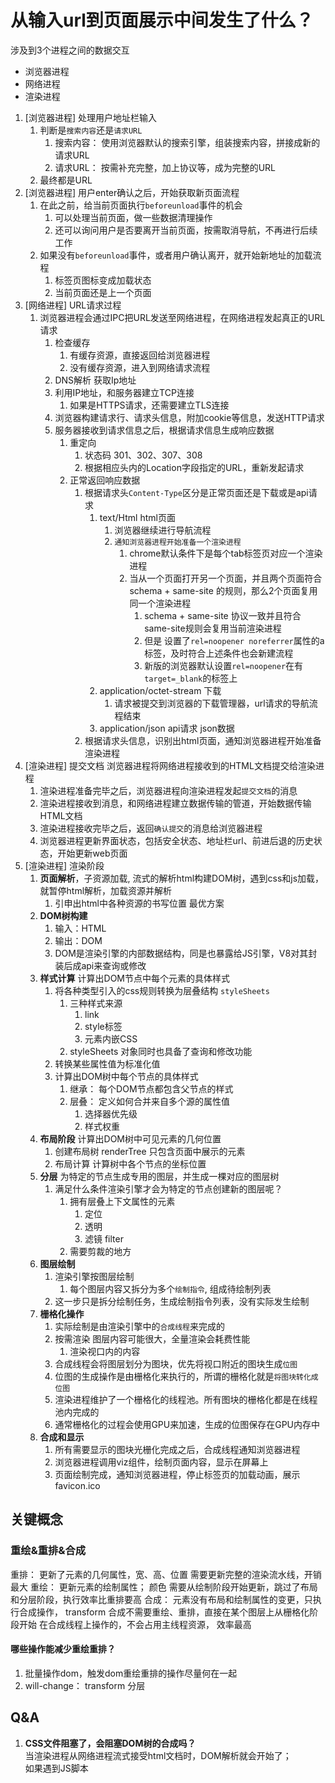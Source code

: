 # 从输入url到页面展示中间发生了什么？


涉及到3个进程之间的数据交互
+ 浏览器进程
+ 网络进程
+ 渲染进程


1. [浏览器进程]  处理用户地址栏输入
   1. 判断是`搜索内容`还是`请求URL`
      1. 搜索内容： 使用浏览器默认的搜索引擎，组装搜索内容，拼接成新的请求URL
      2. 请求URL： 按需补充完整，加上协议等，成为完整的URL
   2. 最终都是URL
2. [浏览器进程]  用户enter确认之后，开始获取新页面流程
   1. 在此之前，给当前页面执行`beforeunload`事件的机会
      1. 可以处理当前页面，做一些数据清理操作
      2. 还可以询问用户是否要离开当前页面，按需取消导航，不再进行后续工作
   2. 如果没有`beforeunload`事件，或者用户确认离开，就开始新地址的加载流程
      1. 标签页图标变成加载状态
      2. 当前页面还是上一个页面
3. [网络进程]  URL请求过程 
   1. 浏览器进程会通过IPC把URL发送至网络进程，在网络进程发起真正的URL请求
      1. 检查缓存
         1. 有缓存资源，直接返回给浏览器进程
         2. 没有缓存资源，进入到网络请求流程
      2. DNS解析 获取Ip地址
      3. 利用IP地址，和服务器建立TCP连接
         1. 如果是HTTPS请求，还需要建立TLS连接
      4. 浏览器构建请求行、请求头信息，附加cookie等信息，发送HTTP请求
      5. 服务器接收到请求信息之后，根据请求信息生成响应数据
         1. 重定向
            1. 状态码 301、302、307、308
            2. 根据相应头内的Location字段指定的URL，重新发起请求
         2. 正常返回响应数据
            1. 根据请求头`Content-Type`区分是正常页面还是下载或是api请求
               1. text/Html html页面
                  1. 浏览器继续进行导航流程
                  2. `通知浏览器进程开始准备一个渲染进程`
                     1. chrome默认条件下是每个tab标签页对应一个渲染进程
                     2. 当从一个页面打开另一个页面，并且两个页面符合 schema + same-site 的规则，那么2个页面复用同一个渲染进程
                        1. schema + same-site  协议一致并且符合same-site规则会复用当前渲染进程
                        2. 但是 设置了`rel=noopener noreferrer`属性的a标签，及时符合上述条件也会新建流程
                        3. 新版的浏览器默认设置`rel=noopener`在有`target=_blank`的标签上
               2. application/octet-stream   下载
                  1. 请求被提交到浏览器的下载管理器，url请求的导航流程结束
               3. application/json  api请求 json数据
            2. 根据请求头信息，识别出html页面，通知浏览器进程开始准备渲染进程
4. [渲染进程] 提交文档 浏览器进程将网络进程接收到的HTML文档提交给渲染进程
   1. 渲染进程准备完毕之后，浏览器进程向渲染进程发起`提交文档`的消息
   2. 渲染进程接收到消息，和网络进程建立数据传输的管道，开始数据传输HTML文档
   3. 渲染进程接收完毕之后，返回`确认提交`的消息给浏览器进程
   4. 浏览器进程更新界面状态，包括安全状态、地址栏url、前进后退的历史状态，开始更新web页面
5. [渲染进程] 渲染阶段
   1. **页面解析**，子资源加载, 流式的解析html构建DOM树，遇到css和js加载，就暂停html解析，加载资源并解析
      1. 引申出html中各种资源的书写位置 最优方案
   2. **DOM树构建**  
      1. 输入：HTML
      2. 输出：DOM
      3. DOM是渲染引擎的内部数据结构，同是也暴露给JS引擎，V8对其封装后成api来查询或修改
   3. **样式计算**  计算出DOM节点中每个元素的具体样式
      1. 将各种类型引入的css规则转换为层叠结构 `styleSheets`
         1. 三种样式来源
            1. link
            2. style标签
            3. 元素内嵌CSS
         2. styleSheets 对象同时也具备了查询和修改功能
      2. 转换某些属性值为标准化值
      3. 计算出DOM树中每个节点的具体样式
         1. 继承： 每个DOM节点都包含父节点的样式
         2. 层叠： 定义如何合并来自多个源的属性值
            1. 选择器优先级
            2. 样式权重
   4. **布局阶段** 计算出DOM树中可见元素的几何位置
      1. 创建布局树  renderTree 只包含页面中展示的元素
      2. 布局计算 计算树中各个节点的坐标位置
   5. **分层** 为特定的节点生成专用的图层，并生成一棵对应的图层树
      1. 满足什么条件渲染引擎才会为特定的节点创建新的图层呢？
         1. 拥有层叠上下文属性的元素
            1. 定位
            2. 透明
            3. 滤镜 filter
         2. 需要剪裁的地方
   6. **图层绘制** 
      1. 渲染引擎按图层绘制
         1. 每个图层内容又拆分为多个`绘制指令`, 组成待绘制列表
      2. 这一步只是拆分绘制任务，生成绘制指令列表，没有实际发生绘制
   7. **栅格化操作**
      1. 实际绘制是由渲染引擎中的`合成线程`来完成的
      2. 按需渲染 图层内容可能很大，全量渲染会耗费性能
         1. 渲染视口内的内容
      3. 合成线程会将图层划分为图块，优先将视口附近的图块生成`位图`
      4. 位图的生成操作是由栅格化来执行的，所谓的栅格化就是`将图块转化成位图`
      5. 渲染进程维护了一个栅格化的线程池。所有图块的栅格化都是在线程池内完成的
      6. 通常栅格化的过程会使用GPU来加速，生成的位图保存在GPU内存中
   8. **合成和显示**
      1. 所有需要显示的图块光栅化完成之后，合成线程通知浏览器进程
      2. 浏览器进程调用viz组件，绘制页面内容，显示在屏幕上
      3. 页面绘制完成，通知浏览器进程，停止标签页的加载动画，展示favicon.ico



## 关键概念
### 重绘&重排&合成
重排： 更新了元素的几何属性，宽、高、位置
   需要更新完整的渲染流水线，开销最大
重绘： 更新元素的绘制属性； 颜色
   需要从绘制阶段开始更新，跳过了布局和分层阶段，执行效率比重排要高
合成： 元素没有布局和绘制属性的变更，只执行合成操作， transform
   合成不需要重绘、重排，直接在某个图层上从栅格化阶段开始
   在合成线程上操作的，不会占用主线程资源，
   效率最高
#### 哪些操作能减少重绘重排？
1. 批量操作dom，触发dom重绘重排的操作尽量何在一起
2. will-change： transform 分层



## Q&A
1. **CSS文件阻塞了，会阻塞DOM树的合成吗？**     
当渲染进程从网络进程流式接受html文档时，DOM解析就会开始了；    
如果遇到JS脚本<script>内联脚本
   DOM解析器会暂停。执行JS脚本
如果遇到外部JS文件
   暂停DOM解析
   下载js文件
   执行js文件
   继续解析DOM
如果遇到的JS，并且JS代码访问了某个元素的样式
   就需要样式文件下载完成，才能继续执行JS
   这种情况下CSS就阻塞了DOM解析； CSS阻塞JS执行、进而阻塞DOM解析

   **DOM树构建和CSS styleSheets构建是否是并行的？**

